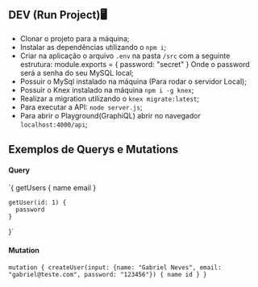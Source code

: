 ## DEV (Run Project)🖥
* Clonar o projeto para a máquina;
* Instalar as dependências utilizando o `npm i`;
* Criar na aplicação o arquivo `.env` na pasta `/src` com a seguinte estrutura:
  module.exports = {
    password: "secret"
  }
  Onde o password será a senha do seu MySQL local;
* Possuir o MySql instalado na máquina (Para rodar o servidor Local);
* Possuir o Knex instalado na máquina `npm i -g knex`;
* Realizar a migration utilizando o `knex migrate:latest`;
* Para executar a API: `node server.js`;
* Para abrir o Playground(GraphiQL) abrir no navegador `localhost:4000/api`;


## Exemplos de Querys e Mutations
#### Query
`{
    getUsers {
      name
      email
    }
    
    getUser(id: 1) {
      password
    }
  }`

#### Mutation
 `mutation {
    createUser(input: {name: "Gabriel Neves", email: "gabriel@teste.com", password: "123456"}) {
      name
      id
    }
  }`
